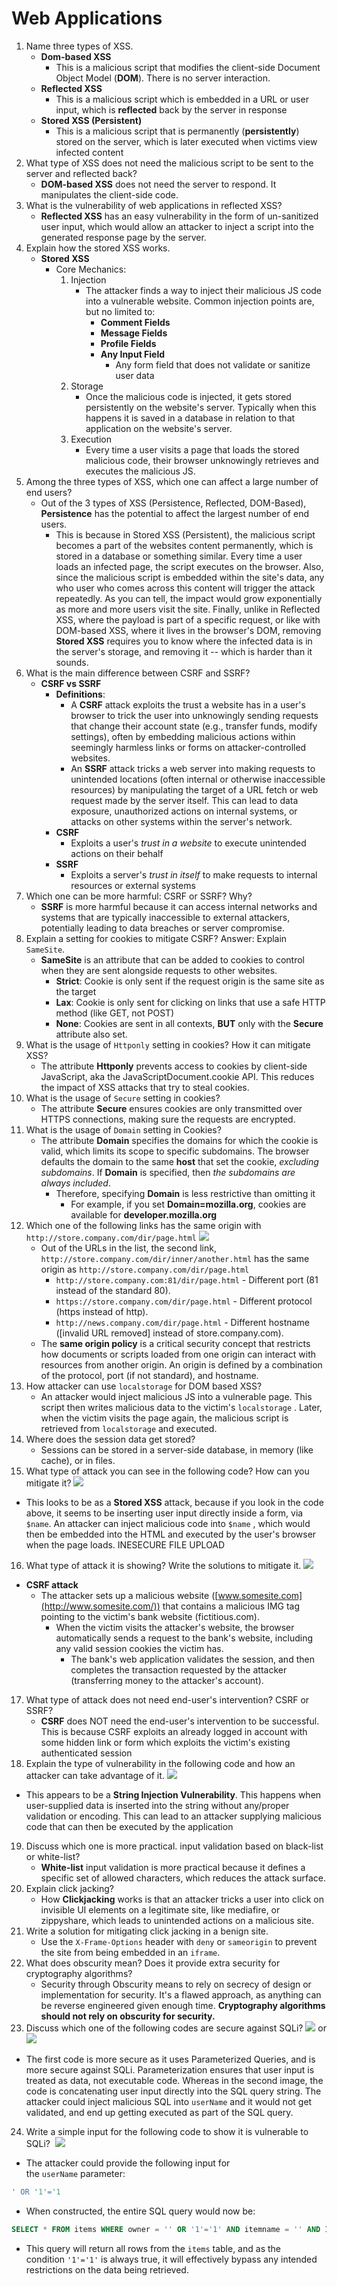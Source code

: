 # Web Applications

1. Name three types of XSS.
	- **Dom-based XSS**
		- This is a malicious script that modifies the client-side Document Object Model (**DOM**). There is no server interaction.
	- **Reflected XSS**
		- This is a malicious script which is embedded in a URL or user input, which is **reflected** back by the server in response
	- **Stored XSS (Persistent)**
		- This is a malicious script that is permanently (**persistently**) stored on the server, which is later executed when victims view infected content 
2. What type of XSS does not need the malicious script to be sent to the server and reflected back?
	- **DOM-based XSS** does not need the server to respond. It manipulates the client-side code.
3.  What is the vulnerability of web applications in reflected XSS?
	- **Reflected XSS** has an easy vulnerability in the form of un-sanitized user input, which would allow an attacker to inject a script into the generated response page by the server.
4. Explain how the stored XSS works.
	- **Stored XSS** 
		- Core Mechanics:
			1. Injection
				- The attacker finds a way to inject their malicious JS code into a vulnerable website. Common injection points are, but no limited to:
					- **Comment Fields**
					- **Message Fields**
					- **Profile Fields**
					- **Any Input Field**
						- Any form field that does not validate or sanitize user data
			2. Storage
				- Once the malicious code is injected, it gets stored persistently on the website's server. Typically when this happens it is saved in a database in relation to that application on the website's server.
			3. Execution
				- Every time a user visits a page that loads the stored malicious code, their browser unknowingly retrieves and executes the malicious JS.
5.  Among the three types of XSS, which one can affect a large number of end users?
	-  Out of the 3 types of XSS (Persistence, Reflected, DOM-Based), **Persistence** has the potential to affect the largest number of end users.
		- This is because in Stored XSS (Persistent), the malicious script becomes a part of the websites content permanently, which is stored in a database or something similar. Every time a user loads an infected page, the script executes on the browser. Also, since the malicious script is embedded within the site's data, any who user who comes across this content will trigger the attack repeatedly. As you can tell, the impact would grow exponentially as more and more users visit the site. Finally, unlike in Reflected XSS, where the payload is part of a specific request, or like with DOM-based XSS, where it lives in the browser's DOM, removing **Stored XSS** requires you to know where the infected data is in the server's storage, and removing it -- which is harder than it sounds.
6. What is the main difference between CSRF and SSRF?
	- **CSRF vs SSRF**
		- **Definitions**:
			- A **CSRF** attack exploits the trust a website has in a user's browser to trick the user into unknowingly sending requests that change their account state (e.g., transfer funds, modify settings), often by embedding malicious actions within seemingly harmless links or forms on attacker-controlled websites.
			- An **SSRF** attack tricks a web server into making requests to unintended locations (often internal or otherwise inaccessible resources) by manipulating the target of a URL fetch or web request made by the server itself. This can lead to data exposure, unauthorized actions on internal systems, or attacks on other systems within the server's network.
		- **CSRF**
			- Exploits a user's _trust in a website_ to execute unintended actions on their behalf 
		- **SSRF**
			- Exploits a server's _trust in itself_ to make requests to internal resources or external systems
7. Which one can be more harmful: CSRF or SSRF? Why?
	-  **SSRF** is more harmful because it can access internal networks and systems that are typically inaccessible to external attackers, potentially leading to data breaches or server compromise.
8. Explain a setting for cookies to mitigate CSRF? Answer: Explain `SameSite`.
	- **SameSite** is an attribute that can be added to cookies to control when they are sent alongside requests to other websites.
		- **Strict**: Cookie is only sent if the request origin is the same site as the target 
		- **Lax**: Cookie is only sent for clicking on links that use a safe HTTP method (like GET, not POST)
		- **None**: Cookies are sent in all contexts, **BUT** only with the **Secure** attribute also set.
9. What is the usage of `Httponly` setting in cookies? How it can mitigate XSS?
	- The attribute **Httponly** prevents access to cookies by client-side JavaScript, aka the JavaScriptDocument.cookie API. This reduces the impact of XSS attacks that try to steal cookies.
10. What is the usage of `Secure` setting in cookies?
	- The attribute **Secure** ensures cookies are only transmitted over HTTPS connections, making sure the requests are encrypted.
11. What is the usage of `Domain` setting in Cookies?
	- The attribute **Domain** specifies the domains for which the cookie is valid, which limits its scope to specific subdomains. The browser defaults the domain to the same **host** that set the cookie, _excluding subdomains_. If **Domain** is specified, then _the subdomains are always included_. 
		- Therefore, specifying **Domain** is less restrictive than omitting it
			- For example, if you set **Domain=mozilla.org**, cookies are available for **developer.mozilla.org**
12. Which one of the following links has the same origin with 
`http://store.company.com/dir/page.html`
![](Pasted%20image%2020240409190948.png)
	- Out of the URLs in the list, the second link, `http://store.company.com/dir/inner/another.html` has the same origin as `http://store.company.com/dir/page.html`
		-  `http://store.company.com:81/dir/page.html` - Different port (81 instead of the standard 80).
		- `https://store.company.com/dir/page.html` - Different protocol (https instead of http).
		- `http://news.company.com/dir/page.html` - Different hostname ([invalid URL removed] instead of store.company.com).
	- The **same origin policy** is a critical security concept that restricts how documents or scripts loaded from one origin can interact with resources from another origin. An origin is defined by a combination of the protocol, port (if not standard), and hostname.
13. How attacker can use `localstorage` for DOM based XSS?
	- An attacker would inject malicious JS into a vulnerable page. This script then writes malicious data to the victim's `localstorage` . Later, when the victim visits the page again, the malicious script is retrieved from `localstorage` and executed.
14. Where does the session data get stored?
	- Sessions can be stored in a server-side database, in memory (like cache), or in files.
15. What type of attack you can see in the following code? How can you mitigate it?
![](Pasted%20image%2020240409191756.png)
- This looks to be as a **Stored XSS** attack, because if you look in the code above, it seems to be inserting user input directly inside a form, via `$name`. An attacker can inject malicious code into `$name` , which would then be embedded into the HTML and executed by the user's browser when the page loads. INESECURE FILE UPLOAD
16. What type of attack it is showing? Write the solutions to mitigate it.
![](Pasted%20image%2020240409191803.png)
- **CSRF attack**
	- The attacker sets up a malicious website ([www.somesite.com](http://www.somesite.com/)) that contains a malicious IMG tag pointing to the victim's bank website (fictitious.com).
		- When the victim visits the attacker's website, the browser automatically sends a request to the bank's website, including any valid session cookies the victim has.
			- The bank's web application validates the session, and then completes the transaction requested by the attacker (transferring money to the attacker's account).
17. What type of attack does not need end-user's intervention? CSRF or SSRF?
	- **CSRF** does NOT need the end-user's intervention to be successful. This is because CSRF exploits an already logged in account with some hidden link or form which exploits the victim's existing authenticated session 
18. Explain the type of vulnerability in the following code and how an attacker can take advantage of it.
![](Pasted%20image%2020240409191807.png)
- This appears to be a **String Injection Vulnerability**. This happens when user-supplied data is inserted into the string without any/proper validation or encoding. This can lead to an attacker supplying malicious code that can then be executed by the application
19. Discuss which one is more practical. input validation based on black-list or white-list?
	- **White-list** input validation is more practical because it defines a specific set of allowed characters, which reduces the attack surface.  
20. Explain click jacking?
	- How **Clickjacking** works is that an attacker tricks a user into click on invisible UI elements on a legitimate site, like mediafire, or zippyshare, which leads to unintended actions on a malicious site.
21. Write a solution for mitigating click jacking in a benign site.
	- Use the `X-Frame-Options` header with `deny` or `sameorigin` to prevent the site from being embedded in an `iframe`.
22. What does obscurity mean? Does it provide extra security for cryptography algorithms?
	- Security through Obscurity means to rely on secrecy of design or implementation for security. It's a flawed approach, as anything can be reverse engineered given enough time. **Cryptography algorithms should not rely on obscurity for security.**
23. Discuss which one of the following codes are secure against SQLi?
![](Pasted%20image%2020240409191816.png)
or
![](Pasted%20image%2020240409191822.png)
- The first code is more secure as it uses Parameterized Queries, and is more secure against SQLi. Parameterization ensures that user input is treated as data, not executable code. Whereas in the second image, the code is concatenating user input directly into the SQL query string. The attacker could inject malicious SQL into `userName` and it would not get validated, and end up getting executed as part of the SQL query.
24. Write a simple input for the following code to show it is vulnerable to SQLi? 
![](Pasted%20image%2020240409191827.png)
- The attacker could provide the following input for the `userName` parameter:
```sql
' OR '1'='1
```
- When constructed, the entire SQL query would now be:
```sql
SELECT * FROM items WHERE owner = '' OR '1'='1' AND itemname = '' AND ItemName.Text = ''
```
- This query will return all rows from the `items` table, and as the condition `'1'='1'` is always true, it will effectively bypass any intended restrictions on the data being retrieved.